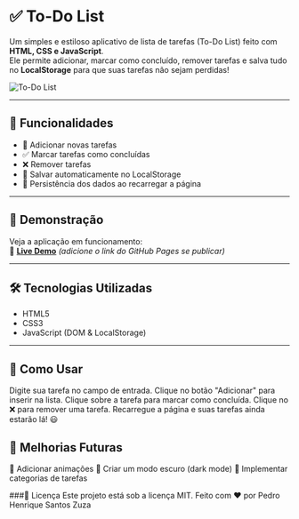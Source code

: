 # ✅ To-Do List

Um simples e estiloso aplicativo de lista de tarefas (To-Do List) feito com **HTML, CSS e JavaScript**.  
Ele permite adicionar, marcar como concluído, remover tarefas e salva tudo no **LocalStorage** para que suas tarefas não sejam perdidas!  

![To-Do List](images/todo-preview.png)

---

## 🚀 **Funcionalidades**
- 📌 Adicionar novas tarefas
- ✅ Marcar tarefas como concluídas
- ❌ Remover tarefas
- 💾 Salvar automaticamente no LocalStorage
- 🔄 Persistência dos dados ao recarregar a página

---

## 🎨 **Demonstração**
Veja a aplicação em funcionamento:  
🔗 [**Live Demo**](#) _(adicione o link do GitHub Pages se publicar)_

---

## 🛠 **Tecnologias Utilizadas**
- HTML5
- CSS3
- JavaScript (DOM & LocalStorage)

---
## 🎯 Como Usar
Digite sua tarefa no campo de entrada.
Clique no botão "Adicionar" para inserir na lista.
Clique sobre a tarefa para marcar como concluída.
Clique no ❌ para remover uma tarefa.
Recarregue a página e suas tarefas ainda estarão lá! 😃

## 📌 Melhorias Futuras
🔹 Adicionar animações
🔹 Criar um modo escuro (dark mode)
🔹 Implementar categorias de tarefas


###📄 Licença
Este projeto está sob a licença MIT.
Feito com ❤️ por Pedro Henrique Santos Zuza
